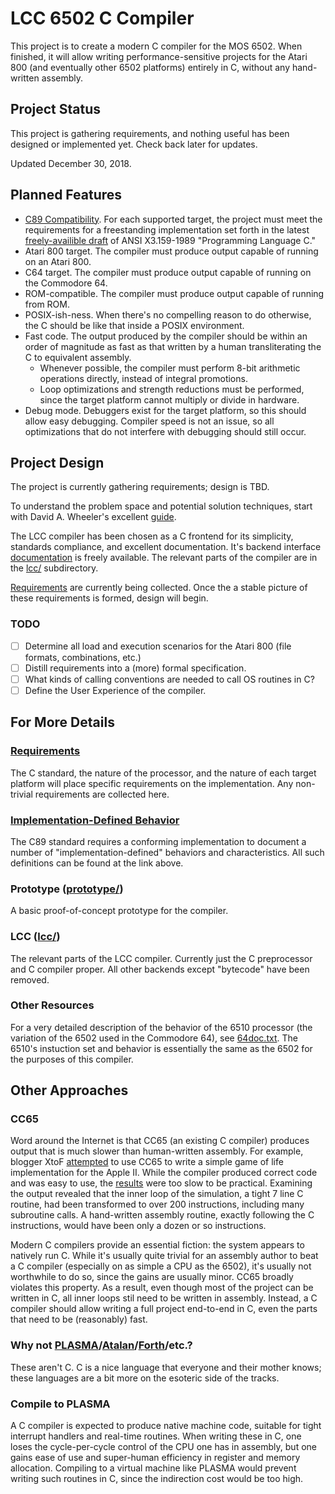 # LCC 6502 C Compiler

This project is to create a modern C compiler for the MOS 6502. When finished,
it will allow writing performance-sensitive projects for the Atari 800 (and
eventually other 6502 platforms) entirely in C, without any hand-written
assembly.

## Project Status

This project is gathering requirements, and nothing useful has been designed or
implemented yet. Check back later for updates.

Updated December 30, 2018.

## Planned Features

* [C89 Compatibility](C_Standard_Compliance.md). For each supported target, the
  project must meet the requirements for a freestanding implementation set
  forth in the latest [freely-availible draft](std/draft.html) of ANSI
  X3.159-1989 "Programming Language C."
* Atari 800 target. The compiler must produce output capable of running on an
  Atari 800.
* C64 target. The compiler must produce output capable of running on the
  Commodore 64.
* ROM-compatible. The compiler must produce output capable of running from ROM.
* POSIX-ish-ness. When there's no compelling reason to do otherwise, the C
  should be like that inside a POSIX environment.
* Fast code. The output produced by the compiler should be within an order of
  magnitude as fast as that written by a human transliterating the C to
  equivalent assembly.
  * Whenever possible, the compiler must perform 8-bit arithmetic operations
    directly, instead of integral promotions.
  * Loop optimizations and strength reductions must be performed, since the
    target platform cannot multiply or divide in hardware.
* Debug mode. Debuggers exist for the target platform, so this should allow easy
  debugging. Compiler speed is not an issue, so all optimizations that do not
  interfere with debugging should still occur.

## Project Design

The project is currently gathering requirements; design is TBD.

To understand the problem space and potential solution techniques, start with
David A. Wheeler's excellent [guide](https://dwheeler.com/6502/).

The LCC compiler has been chosen as a C frontend for its simplicity, standards
compliance, and excellent documentation. It's backend interface
[documentation](http://storage.webhop.net/documents/interface4.pdf) is freely
available.  The relevant parts of the compiler are in the [lcc/](lcc/)
subdirectory.

[Requirements](Requirements.md) are currently being collected. Once the a
stable picture of these requirements is formed, design will begin.

### TODO

* [ ] Determine all load and execution scenarios for the Atari 800 (file formats, combinations, etc.)
* [ ] Distill requirements into a (more) formal specification.
* [ ] What kinds of calling conventions are needed to call OS routines in C?
* [ ] Define the User Experience of the compiler.

## For More Details

### [Requirements](Requirements.md)

The C standard, the nature of the processor, and the nature of each target
platform will place specific requirements on the implementation. Any
non-trivial requirements are collected here.

### [Implementation-Defined Behavior](Implementation_Defined_Behavior.md)

The C89 standard requires a conforming implementation to document a number of
"implementation-defined" behaviors and characteristics. All such definitions
can be found at the link above.

### Prototype ([prototype/](prototype/))

A basic proof-of-concept prototype for the compiler.

### LCC ([lcc/](lcc/))

The relevant parts of the LCC compiler. Currently just the C preprocessor and C
compiler proper. All other backends except "bytecode" have been removed.

### Other Resources

For a very detailed description of the behavior of the 6510 processor (the
variation of the 6502 used in the Commodore 64), see
[64doc.txt](http://www.atarihq.com/danb/files/64doc.txt). The 6510's instuction
set and behavior is essentially the same as the 6502 for the purposes of this
compiler.

## Other Approaches

### CC65

Word around the Internet is that CC65 (an existing C compiler) produces output
that is much slower than human-written assembly.  For example, blogger XtoF
[attempted](https://www.xtof.info/blog/?p=714) to use CC65 to write a simple
game of life implementation for the Apple II. While the compiler produced
correct code and was easy to use, the [results](https://youtu.be/1twMsK6wXgg)
were too slow to be practical.  Examining the output revealed that the inner
loop of the simulation, a tight 7 line C routine, had been transformed to over
200 instructions, including many subroutine calls. A hand-written assembly
routine, exactly following the C instructions, would have been only a dozen or
so instructions.

Modern C compilers provide an essential fiction: the system appears to natively
run C. While it's usually quite trivial for an assembly author to beat a C
compiler (especially on as simple a CPU as the 6502), it's usually not
worthwhile to do so, since the gains are usually minor.  CC65 broadly violates
this property. As a result, even though most of the project can be written in C,
all inner loops stil need to be written in assembly.  Instead, a C compiler
should allow writing a full project end-to-end in C, even the parts that need to
be (reasonably) fast.

### Why not [PLASMA](https://github.com/dschmenk/PLASMA)/[Atalan](http://atalan.kutululu.org/)/[Forth](https://en.wikipedia.org/wiki/Forth_(programming_language))/etc.?

These aren't C. C is a nice language that everyone and their mother knows; these
languages are a bit more on the esoteric side of the tracks.

### Compile to PLASMA

A C compiler is expected to produce native machine code, suitable for tight
interrupt handlers and real-time routines.  When writing these in C, one loses
the cycle-per-cycle control of the CPU one has in assembly, but one gains ease
of use and super-human efficiency in register and memory allocation. Compiling
to a virtual machine like PLASMA would prevent writing such routines in C, since
the indirection cost would be too high.

